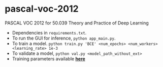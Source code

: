 # pascal-voc-2012
PASCAL VOC 2012 for 50.039 Theory and Practice of Deep Learning

* Dependencies in `requirements.txt`.
* To run the GUI for inference, `python app_main.py`.
* To train a model. `python train.py 'BCE' <num_epochs> <num_workers> <learning_rate> 1e-3`
* To validate a model, `python val.py <model_path_without_ext>`
* Training parameters available [**here**](https://goo.gl/rwWsqj)
